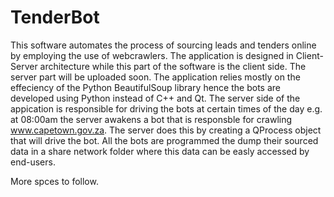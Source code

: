 # TenderBot

This software automates the process of sourcing leads and tenders online by employing the use of webcrawlers. The application is designed in Client-Server architecture while this part of the software is the client side. The server part will be uploaded soon. The application relies mostly on the effeciency of the Python BeautifulSoup library hence the bots are developed using Python instead of C++ and Qt. The server side of the appication is responsible for driving the bots at certain times of the day e.g. at 08:00am the server awakens a bot that is responsble for crawling www.capetown.gov.za. The server does this by creating a QProcess object that will drive the bot. All the bots are programmed the dump their sourced data in a share network folder where this data can be easly accessed by end-users.

More spces to follow.
